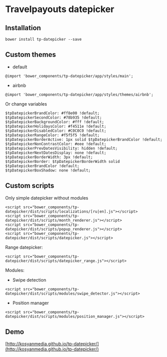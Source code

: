 # Travelpayouts datepicker
## Installation
```
bower install tp-datepicker --save
```
## Custom themes
- default
```
@import 'bower_components/tp-datepicker/app/styles/main';
```
- airbnb
```
@import 'bower_components/tp-datepicker/app/styles/themes/airbnb';
```

Or change variables

```
$tpDatepickerBrandColor: #ff8e00 !default;
$tpDatepickerSecondColor: #78b935 !default;
$tpDatepickerBackgroundColor: #fff !default;
$tpDatepickerHolidaysColor: #f4511e !default;
$tpDatepickerDisabledColor: #C0C0C0 !default;
$tpDatepickerRangeColor: #f5f5f5 !default;
$tpDatepickerBorderActive: 1px solid $tpDatepickerBrandColor !default;
$tpDatepickerNonContrastColor: #eee !default;
$tpDatepickerPrevDatesVisibility: hidden !default;
$tpDatepickerNextDatesDisplay: none !default;
$tpDatepickerBorderWidth: 3px !default;
$tpDatepickerBorder: $tpDatepickerBorderWidth solid $tpDatepickerBrandColor !default;
$tpDatepickerBoxShadow: none !default;

```
## Custom scripts
Only simple datepicker without modules
```
<script src="bower_components/tp-datepicker/dist/scripts/localizations/[ru|en].js"></script>
<script src="bower_components/tp-datepicker/dist/scripts/month_renderer.js"></script>
<script src="bower_components/tp-datepicker/dist/scripts/popup_renderer.js"></script>
<script src="bower_components/tp-datepicker/dist/scripts/datepicker.js"></script>
```
Range datepicker:
```
<script src="bower_components/tp-datepicker/dist/scripts/datepicker_range.js"></script>
```
Modules:
- Swipe detection
```
<script src="bower_components/tp-datepicker/dist/scripts/modules/swipe_detector.js"></script>
```
- Position manager
```
<script src="bower_components/tp-datepicker/dist/scripts/modules/position_manager.js"></script>
```
## Demo
[http://kosyanmedia.github.io/tp-datepicker/](http://kosyanmedia.github.io/tp-datepicker/)
